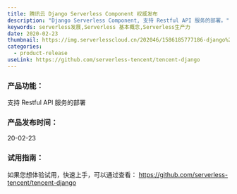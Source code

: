 ```yaml
---
title: 腾讯云 Django Serverless Component 权威发布
description: "Django Serverless Component, 支持 Restful API 服务的部署。"
keywords: serverless发展,Serverless 基本概念,Serverless生产力
date: 2020-02-23
thumbnail: https://img.serverlesscloud.cn/202046/1586185777186-django%20list.png
categories:
  - product-release
useLink: https://github.com/serverless-tencent/tencent-django
---
```


### **产品功能**：
支持 Restful API 服务的部署

### **产品发布时间**：
20-02-23

### **试用指南**：
如果您想体验试用，快速上手，可以通过查看：
https://github.com/serverless-tencent/tencent-django

